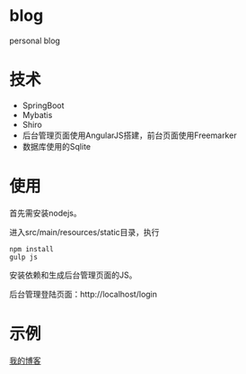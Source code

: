 # blog
personal blog

# 技术
- SpringBoot
- Mybatis
- Shiro
- 后台管理页面使用AngularJS搭建，前台页面使用Freemarker
- 数据库使用的Sqlite

# 使用
首先需安装nodejs。

进入src/main/resources/static目录，执行
```
npm install
gulp js
```
安装依赖和生成后台管理页面的JS。

后台管理登陆页面：http://localhost/login

# 示例
[我的博客](http://www.windhc.com/)